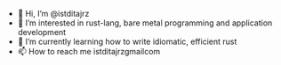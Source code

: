 - 👋 Hi, I’m @istditajrz
- 👀 I’m interested in rust-lang, bare metal programming and application development
- 🌱 I’m currently learning how to write idiomatic, efficient rust
- 📫 How to reach me istditajrz<at>gmail<dot>com
